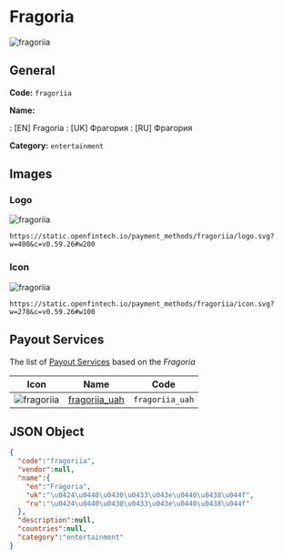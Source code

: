 
# Fragoria 
![fragoriia](https://static.openfintech.io/payment_methods/fragoriia/logo.svg?w=400&c=v0.59.26#w200)  

## General 
**Code:** `fragoriia` 
 
**Name:** 
 
:	[EN] Fragoria 
:	[UK] Фрагория 
:	[RU] Фрагория 
 
**Category:** `entertainment` 
 

## Images 

### Logo 
![fragoriia](https://static.openfintech.io/payment_methods/fragoriia/logo.svg?w=400&c=v0.59.26#w200)  

```
https://static.openfintech.io/payment_methods/fragoriia/logo.svg?w=400&c=v0.59.26#w200
```  

### Icon 
![fragoriia](https://static.openfintech.io/payment_methods/fragoriia/icon.svg?w=278&c=v0.59.26#w100)  

```
https://static.openfintech.io/payment_methods/fragoriia/icon.svg?w=278&c=v0.59.26#w100
```  

## Payout Services 
 
The list of [Payout Services](/payout-services/) based on the _Fragoria_ 

|Icon|Name|Code| 
|:---:|:---:|:---:| 
|![fragoriia](https://static.openfintech.io/payout_methods/fragoriia/icon.png?w=278&c=v0.59.26#w40) |[fragoriia_uah](/payout-services/fragoriia_uah/)|`fragoriia_uah`| 
 

## JSON Object 

```json
{
  "code":"fragoriia",
  "vendor":null,
  "name":{
    "en":"Fragoria",
    "uk":"\u0424\u0440\u0430\u0433\u043e\u0440\u0438\u044f",
    "ru":"\u0424\u0440\u0430\u0433\u043e\u0440\u0438\u044f"
  },
  "description":null,
  "countries":null,
  "category":"entertainment"
}
```  
